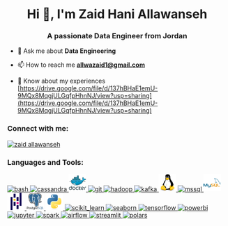 <h1 align="center">Hi 👋, I'm Zaid Hani Allawanseh</h1>
<h3 align="center">A passionate Data Engineer from Jordan</h3>

- 💬 Ask me about **Data Engineering**

- 📫 How to reach me **allwazaid1@gmail.com**

- 📄 Know about my experiences [https://drive.google.com/file/d/137hBHaE1emU-9MQx8MqgjULGqfpHhnNJ/view?usp=sharing](https://drive.google.com/file/d/137hBHaE1emU-9MQx8MqgjULGqfpHhnNJ/view?usp=sharing)

<h3 align="left">Connect with me:</h3>
<p align="left">
<a href="https://linkedin.com/in/zaid allawanseh" target="blank"><img align="center" src="https://raw.githubusercontent.com/rahuldkjain/github-profile-readme-generator/master/src/images/icons/Social/linked-in-alt.svg" alt="zaid allawanseh" height="30" width="40" /></a>
</p>

<h3 align="left">Languages and Tools:</h3>
<p align="left"> <a href="https://www.gnu.org/software/bash/" target="_blank" rel="noreferrer"> <img src="https://www.vectorlogo.zone/logos/gnu_bash/gnu_bash-icon.svg" alt="bash" width="40" height="40"/> </a> <a href="https://cassandra.apache.org/" target="_blank" rel="noreferrer"> <img src="https://www.vectorlogo.zone/logos/apache_cassandra/apache_cassandra-icon.svg" alt="cassandra" width="40" height="40"/> </a> <a href="https://www.docker.com/" target="_blank" rel="noreferrer"> <img src="https://raw.githubusercontent.com/devicons/devicon/master/icons/docker/docker-original-wordmark.svg" alt="docker" width="40" height="40"/> </a> <a href="https://git-scm.com/" target="_blank" rel="noreferrer"> <img src="https://www.vectorlogo.zone/logos/git-scm/git-scm-icon.svg" alt="git" width="40" height="40"/> </a> <a href="https://hadoop.apache.org/" target="_blank" rel="noreferrer"> <img src="https://www.vectorlogo.zone/logos/apache_hadoop/apache_hadoop-icon.svg" alt="hadoop" width="40" height="40"/> </a> <a href="https://kafka.apache.org/" target="_blank" rel="noreferrer"> <img src="https://www.vectorlogo.zone/logos/apache_kafka/apache_kafka-icon.svg" alt="kafka" width="40" height="40"/> </a> <a href="https://www.linux.org/" target="_blank" rel="noreferrer"> <img src="https://raw.githubusercontent.com/devicons/devicon/master/icons/linux/linux-original.svg" alt="linux" width="40" height="40"/> </a> <a href="https://www.microsoft.com/en-us/sql-server" target="_blank" rel="noreferrer"> <img src="https://www.svgrepo.com/show/303229/microsoft-sql-server-logo.svg" alt="mssql" width="40" height="40"/> </a> <a href="https://www.mysql.com/" target="_blank" rel="noreferrer"> <img src="https://raw.githubusercontent.com/devicons/devicon/master/icons/mysql/mysql-original-wordmark.svg" alt="mysql" width="40" height="40"/> </a> <a href="https://pandas.pydata.org/" target="_blank" rel="noreferrer"> <img src="https://raw.githubusercontent.com/devicons/devicon/2ae2a900d2f041da66e950e4d48052658d850630/icons/pandas/pandas-original.svg" alt="pandas" width="40" height="40"/> </a> <a href="https://www.postgresql.org" target="_blank" rel="noreferrer"> <img src="https://raw.githubusercontent.com/devicons/devicon/master/icons/postgresql/postgresql-original-wordmark.svg" alt="postgresql" width="40" height="40"/> </a> <a href="https://www.python.org" target="_blank" rel="noreferrer"> <img src="https://raw.githubusercontent.com/devicons/devicon/master/icons/python/python-original.svg" alt="python" width="40" height="40"/> </a> <a href="https://scikit-learn.org/" target="_blank" rel="noreferrer"> <img src="https://upload.wikimedia.org/wikipedia/commons/0/05/Scikit_learn_logo_small.svg" alt="scikit_learn" width="40" height="40"/> </a> <a href="https://seaborn.pydata.org/" target="_blank" rel="noreferrer"> <img src="https://seaborn.pydata.org/_images/logo-mark-lightbg.svg" alt="seaborn" width="40" height="40"/> </a> <a href="https://www.tensorflow.org" target="_blank" rel="noreferrer"> <img src="https://www.vectorlogo.zone/logos/tensorflow/tensorflow-icon.svg" alt="tensorflow" width="40" height="40"/> </a> <a href="https://www.microsoft.com/en-us/power-platform/products/power-bi" target="_blank" rel="noreferrer"> <img src="https://www.vectorlogo.zone/logos/microsoft_powerbi/microsoft_powerbi-icon.svg" alt="powerbi" width="40" height="40"/> </a> <a href="https://jupyter.org" target="_blank" rel="noreferrer"> <img src="https://www.vectorlogo.zone/logos/jupyter/jupyter-icon.svg" alt="jupyter" width="40" height="40"/> </a> <a href="https://spark.apache.org" target="_blank" rel="noreferrer"> <img src="https://www.vectorlogo.zone/logos/apache_spark/apache_spark-ar21.svg" alt="spark" width="40" height="40"/> </a> <a href="https://airflow.apache.org" target="_blank" rel="noreferrer"> <img src="hhttps://www.svgrepo.com/show/353380/airflow.svg" alt="airflow" width="40" height="40"/> </a> <a href="https://streamlit.io" target="_blank" rel="noreferrer"> <img src="https://streamlit.io/images/brand/streamlit-mark-color.svg" alt="streamlit" width="40" height="40"/> </a> <a href="https://pola.rs" target="_blank" rel="noreferrer"> <img src="https://cdn.icon-icons.com/icons2/3914/PNG/512/polars_logo_icon_248809.png" alt="polars" width="40" height="40"/> </a> </p>

